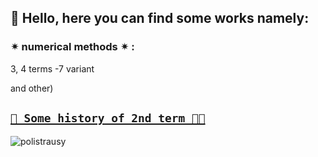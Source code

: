 ## 🌌 Hello, here you can find some works namely:

### ✴ numerical methods ✴ :
   3, 4 terms -7 variant

and other)




## [`🌠 Some history of 2nd term 🧑🔴`](https://vk.com/polistrausy)

![polistrausy](https://sun9-84.userapi.com/impg/59ViBNsE-vmDrKXTB_ioCgvo6dvkAev3VQkubQ/S1zfOiwuShA.jpg?size=512x512&quality=96&sign=66c89b69fb224a623de75709a3529ed9&type=album)
